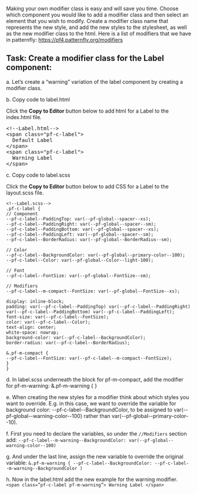 Making your own modifier class is easy and will save you time. Choose which component you would like to add a modifier class and then select an element that you wish to modify. Create a modifier class name that represents the new style, and add the new styles to the stylesheet, as well as the new modifier class to the html. Here is a list of modifiers that we have in patternfly: https://pf4.patternfly.org/modifiers

## Task: Create a modifier class for the Label component:
a. Let’s create a “warning” variation of the label component by creating a modifier class.

b. Copy code to label.html

Click the <strong>Copy to Editor</strong> button below to add html for a Label to the index.html file.

<pre class="file" data-filename="index.html" data-target="replace">
&lt;!--Label.html--&gt;
&lt;span class=&quot;pf-c-label&quot;&gt;
  Default Label
&lt;/span>
&lt;span class=&quot;pf-c-label&quot;&gt;
  Warning Label
&lt;/span>
</pre>

c. Copy code to label.scss

Click the <strong>Copy to Editor</strong> button below to add CSS for a Label to the layout.scss file.

```
<!--Label.scss-->
.pf-c-label {
// Component
--pf-c-label--PaddingTop: var(--pf-global--spacer--xs);
--pf-c-label--PaddingRight: var(--pf-global--spacer--sm);
--pf-c-label--PaddingBottom: var(--pf-global--spacer--xs);
--pf-c-label--PaddingLeft: var(--pf-global--spacer--sm);
--pf-c-label--BorderRadius: var(--pf-global--BorderRadius--sm);

// Color
--pf-c-label--BackgroundColor: var(--pf-global--primary-color--100);
--pf-c-label--Color: var(--pf-global--Color--light-100);

// Font
--pf-c-label--FontSize: var(--pf-global--FontSize--sm);

// Modifiers
--pf-c-label--m-compact--FontSize: var(--pf-global--FontSize--xs);

display: inline-block;
padding: var(--pf-c-label--PaddingTop) var(--pf-c-label--PaddingRight) var(--pf-c-label--PaddingBottom) var(--pf-c-label--PaddingLeft);
font-size: var(--pf-c-label--FontSize);
color: var(--pf-c-label--Color);
text-align: center;
white-space: nowrap;
background-color: var(--pf-c-label--BackgroundColor);
border-radius: var(--pf-c-label--BorderRadius);

&.pf-m-compact {
--pf-c-label--FontSize: var(--pf-c-label--m-compact--FontSize);
}
}
```
d. In label.scss underneath the block for pf-m-compact, add the modifier for pf-m-warning: 
&.pf-m-warning { }

e. When creating the new styles for a modifier think about which styles you want to override. E.g. in this case, we want to override the variable for background color: --pf-c-label--BackgroundColor, to be assigned to var(--pf-global--warning-color--100) rather than var(--pf-global--primary-color--10).

f. First you need to declare the variables, so under the `//Modifiers` section add:
`--pf-c-label--m-warning--BackgroundColor: var(--pf-global--warning-color--100)`

g. And under the last line, assign the new variable to override the original variable:
`&.pf-m-warning { --pf-c-label--BackgroundColor: --pf-c-label--m-warning--BackgroundColor )`

h. Now in the label.html add the new example for the warning modifier. 
`<span class=”pf-c-label pf-m-warning”> Warning Label </span>`

